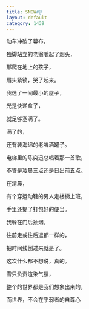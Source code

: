 ```yaml
---
title: SNOW#@
layout: default
category: 1439
---
```


动车冲破了幕布，

独脚站立的老翁嚼起了烟头，

那爬在地上的孩子，

眉头紧锁，哭了起来。

我选了一间最小的屋子，

光是快递盒子，

就足够塞满了。

满了的，

还有装海绵的老啤酒罐子。

电梯里的陈奕迅总唱着那一首歌，

不管是凌晨三点还是日出前五点。

在清晨，

有个穿运动鞋的男人走楼梯上班，

手里还提了打包好的便当。

我躲在门后抽烟。

往前走或往后退都一样的，

把时间线倒过来就是了。

这次什么都不想说，真的。

雪只负责渲染气氛，

整个的世界都是我们想象出来的，

而世界，不会在乎弱者的自尊心
